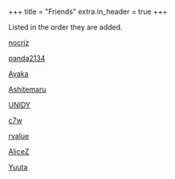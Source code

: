 +++
title = "Friends"
extra.in_header = true
+++

Listed in the order they are added.

[nocriz](https://bytew.net)

[panda2134](https://blog.panda2134.site/)

[Ayaka](https://ayaka.shn.hk/)

[Ashitemaru](https://ashitemaru.github.io/)

[UNIDY](https://www.unidy.cn/)

[c7w](https://c7w.tech)

[rvalue](https://blog.rvalue.moe)

[AliceZ](https://alicez.ink)

[Yuuta](https://blog.yuuta.moe)